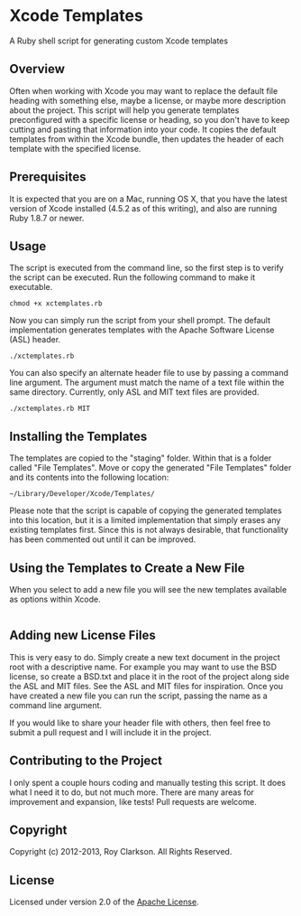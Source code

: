 Xcode Templates
===============

A Ruby shell script for generating custom Xcode templates 

## Overview

Often when working with Xcode you may want to replace the default file heading with something else, maybe a license, or maybe more description about the project. This script will help you generate templates preconfigured with a specific license or heading, so you don't have to keep cutting and pasting that information into your code. It copies the default templates from within the Xcode bundle, then updates the header of each template with the specified license.

## Prerequisites

It is expected that you are on a Mac, running OS X, that you have the latest version of Xcode installed (4.5.2 as of this writing), and also are running Ruby 1.8.7 or newer.

## Usage

The script is executed from the command line, so the first step is to verify the script can be executed. Run the following command to make it executable.

	chmod +x xctemplates.rb
	
Now you can simply run the script from your shell prompt. The default implementation generates templates with the Apache Software License (ASL) header.

	./xctemplates.rb
	
You can also specify an alternate header file to use by passing a command line argument. The argument must match the name of a text file within the same directory. Currently, only ASL and MIT text files are provided.

	./xctemplates.rb MIT

## Installing the Templates

The templates are copied to the "staging" folder. Within that is a folder called "File Templates". Move or copy the generated "File Templates" folder and its contents into the following location:

	~/Library/Developer/Xcode/Templates/

Please note that the script is capable of copying the generated templates into this location, but it is a limited implementation that simply erases any existing templates first. Since this is not always desirable, that functionality has been commented out until it can be improved.
	
## Using the Templates to Create a New File
	
When you select to add a new file you will see the new templates available as options within Xcode.

![<File Templates>](<https://raw.github.com/royclarkson/xcode-templates/master/templates.png>)

## Adding new License Files

This is very easy to do. Simply create a new text document in the project root with a descriptive name. For example you may want to use the BSD license, so create a BSD.txt and place it in the root of the project along side the ASL and MIT files. See the ASL and MIT files for inspiration. Once you have created a new file you can run the script, passing the name as a command line argument.

If you would like to share your header file with others, then feel free to submit a pull request and I will include it in the project.

## Contributing to the Project

I only spent a couple hours coding and manually testing this script. It does what I need it to do, but not much more. There are many areas for improvement and expansion, like tests! Pull requests are welcome.

## Copyright

Copyright (c) 2012-2013, Roy Clarkson. All Rights Reserved.

## License

Licensed under version 2.0 of the [Apache License](http://www.apache.org/licenses/LICENSE-2.0).
